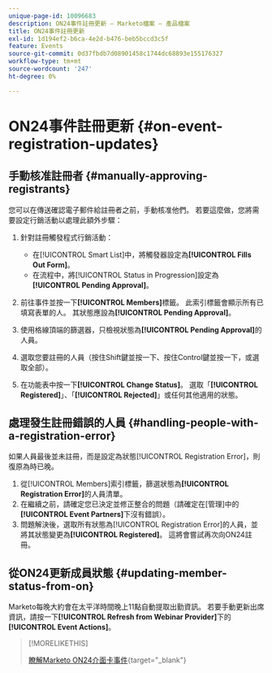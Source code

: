 ```yaml
---
unique-page-id: 10096683
description: ON24事件註冊更新 — Marketo檔案 — 產品檔案
title: ON24事件註冊更新
exl-id: 1d194ef2-b6ca-4e2d-b476-beb5bccd3c5f
feature: Events
source-git-commit: 0d37fbdb7d08901458c1744dc68893e155176327
workflow-type: tm+mt
source-wordcount: '247'
ht-degree: 0%

---
```


# ON24事件註冊更新 {#on-event-registration-updates}

## 手動核准註冊者 {#manually-approving-registrants}

您可以在傳送確認電子郵件給註冊者之前，手動核准他們。 若要這麼做，您將需要設定行銷活動以處理此額外步驟：

1. 針對註冊觸發程式行銷活動：

   * 在[!UICONTROL Smart List]中，將觸發器設定為&#x200B;**[!UICONTROL Fills Out Form]**。
   * 在流程中，將[!UICONTROL Status in Progression]設定為&#x200B;**[!UICONTROL Pending Approval]**。

1. 前往事件並按一下&#x200B;**[!UICONTROL Members]**&#x200B;標籤。 此索引標籤會顯示所有已填寫表單的人。 其狀態應設為&#x200B;**[!UICONTROL Pending Approval]**。
1. 使用格線頂端的篩選器，只檢視狀態為&#x200B;**[!UICONTROL Pending Approval]**&#x200B;的人員。
1. 選取您要註冊的人員（按住Shift鍵並按一下、按住Control鍵並按一下，或選取全部）。
1. 在功能表中按一下&#x200B;**[!UICONTROL Change Status]**。 選取「**[!UICONTROL Registered]**」、「**[!UICONTROL Rejected]**」或任何其他適用的狀態。

## 處理發生註冊錯誤的人員 {#handling-people-with-a-registration-error}

如果人員最後並未註冊，而是設定為狀態[!UICONTROL Registration Error]，則復原為時已晚。

1. 從[!UICONTROL Members]索引標籤，篩選狀態為&#x200B;**[!UICONTROL Registration Error]**&#x200B;的人員清單。
1. 在繼續之前，請確定您已決定並修正整合的問題（請確定在[管理]中的&#x200B;**[!UICONTROL Event Partners]**&#x200B;下沒有錯誤）。
1. 問題解決後，選取所有狀態為[!UICONTROL Registration Error]的人員，並將其狀態變更為&#x200B;**[!UICONTROL Registered]**。 這將會嘗試再次向ON24註冊。

## 從ON24更新成員狀態 {#updating-member-status-from-on}

Marketo每晚大約會在太平洋時間晚上11點自動提取出勤資訊。 若要手動更新出席資訊，請按一下&#x200B;**[!UICONTROL Refresh from Webinar Provider]**&#x200B;下的&#x200B;**[!UICONTROL Event Actions]**。

>[!MORELIKETHIS]
>
>[瞭解Marketo ON24介面卡事件](/help/marketo/product-docs/demand-generation/events/create-an-event/create-an-event-with-the-marketo-on24-adapter/understanding-marketo-on24-adapter-events.md){target="_blank"}
